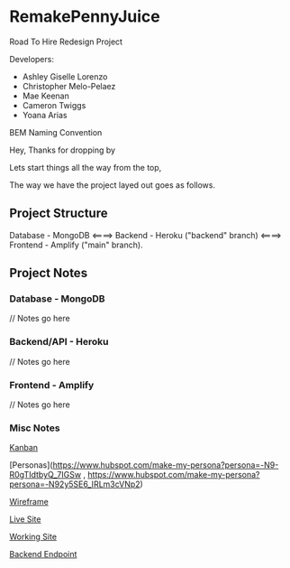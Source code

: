 # RemakePennyJuice

Road To Hire Redesign Project

Developers:

- Ashley Giselle Lorenzo
- Christopher Melo-Pelaez
- Mae Keenan
- Cameron Twiggs
- Yoana Arias

BEM Naming Convention

Hey, Thanks for dropping by

Lets start things all the way from the top,

The way we have the project layed out goes as follows.

## Project Structure

Database - MongoDB <====> Backend - Heroku ("backend" branch) <====> Frontend - Amplify ("main" branch).

## Project Notes

### Database - MongoDB

// Notes go here

### Backend/API - Heroku

// Notes go here

### Frontend - Amplify

// Notes go here

### Misc Notes

[Kanban](https://trello.com/b/I6Kx6S8u/kanban-template)

[Personas](https://www.hubspot.com/make-my-persona?persona=-N9-R0gTIdtbyQ_7IGSw , https://www.hubspot.com/make-my-persona?persona=-N92y5SE6_IRLm3cVNp2)

[Wireframe](https://www.figma.com/file/xKWlaGV6AZJp6WEhMf80i9/Untitled?node-id=0%3A1)

[Live Site](https://main.digong0psevux.amplifyapp.com/Home)

[Working Site](https://main-working.digong0psevux.amplifyapp.com/Home)

[Backend Endpoint](https://remake-penny-juice.herokuapp.com/)
